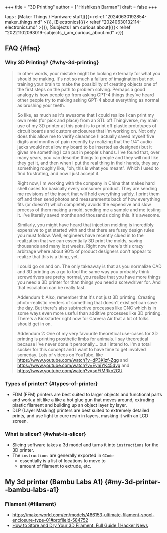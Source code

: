 +++
title = "3D Printing"
author = ["Hrishikesh Barman"]
draft = false
+++

tags
: [Maker Things / Hardware stuff]({{< relref "20240630192854-maker_things.md" >}}), [Electronics]({{< relref "20240630132114-electronics.md" >}}), [Subjects I am curious about]({{< relref "20221102093019-subjects_i_am_curious_about.md" >}})


## FAQ {#faq}


### Why 3D Printing? {#why-3d-printing}

> In other words, your mistake might be looking externally for what you should be making. It's not so much a failure of imagination but not training your brain to make the possibility of creating objects one of the first steps on the path to problem solving. Perhaps a good analogy is how people go from asking GPT-4 things they've heard other people try to making asking GPT-4 about everything as normal as brushing your teeth.
>
> So like, as much as it's awesome that I could realize I can print my own reels (for pick and place) from an STL off Thingiverse, my main use of my 3D printer at this point is to print off plastic prototypes of circuit boards and custom enclosures that I'm working on. Not only does this allow me to verify clearance (I actually saved myself five digits and months of pain recently by realizing that the 1/4" audio jacks would not allow my board to be inserted as designed) but it gives me something I can put in people's hands. I've found that, over many years, you can describe things to people and they will nod like they get it, and then when I put the real thing in their hands, they say something roughly like, "oh, this is what you meant". Which I used to find frustrating, and now I just accept it.
>
> Right now, I'm working with the company in China that makes hard shell cases for basically every consumer product. They are sending me revisions of the insert that will hold everything safely. I print them off and then send photos and measurements back of how everything fits (or doesn't) which completely avoids the expensive and slow process of them making a mold, sending me a sample and me testing it. I've literally saved months and thousands doing this. It's awesome.
>
> Similarly, you might have heard that injection molding is incredibly expensive to get started with and that there are fussy design rules you must follow. Well, engineers have recently clued in to the realization that we can essentially 3D print the molds, saving thousands and many lost weeks. Right now there's this crazy arbitrage where about 90% of product designers don't appear to realize that this is a thing, yet.
>
> I could go on and on. The only takeaway is that as you normalize CAD and 3D printing as a go to tool the same way you probably think screwdrivers are pretty normal, you realize that you have more things you need a 3D printer for than things you need a screwdriver for. And that escalation can be really fast.
>
> Addendum 1: Also, remember that it's not just 3D printing. Creating photo-realistic renders of something that doesn't exist yet can save the day. But there's also subtractive processes like CNC which is in some ways even more useful than additive processes like 3D printing. There's a Kickstarter right now for Carvera Air that a lot of folks should get in on.
>
> Addendum 2: One of my very favourite theoretical use-cases for 3D printing is printing prosthetic limbs for animals. I say theoretical because I've never done it personally... but I intend to. I'm a total sucker for this concept and I want to have time to get involved someday. Lots of videos on YouTube, like <https://www.youtube.com/watch?v=dP3Kizf-Zqg> and <https://www.youtube.com/watch?v=EynjYK45dyg> and <https://www.youtube.com/watch?v=sdFtMRko2GU>


### Types of printer? {#types-of-printer}

-   FDM (FFM) printers are best suited to larger objects and functional parts and work a bit like a like a hot glue gun that moves around, extruding plastic filament and building up an object layer by layer.
-   DLP (Layer Masking) printers are best suited to extremely detailed prints, and use light to cure resin in layers, masking it with an LCD screen.


### What is slicer? {#what-is-slicer}

-   Slicing software takes a 3d model and turns it into `instructions` for the 3D printer.
-   The `instructions` are generally exported in `GCode`
    -   essentially is a list of locations to move to
    -   amount of filament to extrude, etc.


## My 3d printer (Bambu Labs A1) {#my-3d-printer--bambu-labs-a1}


### Filament {#filament}

-   <https://makerworld.com/en/models/486153-ultimate-filament-spool-enclosure-type-01#profileId-584752>
-   [How to Store and Dry Your 3D Filament: Full Guide | Hacker News](https://news.ycombinator.com/item?id=42903107)
